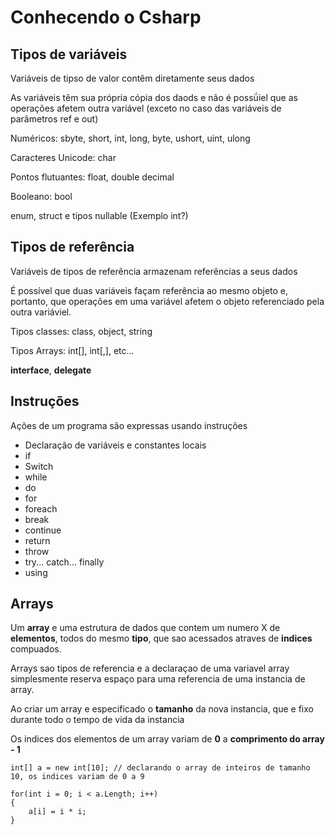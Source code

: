 # Conhecendo o Csharp

## Tipos de variáveis

Variáveis de tipso de valor contêm diretamente seus dados

As variáveis têm sua própria cópia dos daods e não é possǘiel que as operações afetem outra variável
(exceto no caso das variáveis de parâmetros ref e out)

Numéricos: sbyte, short, int, long, byte, ushort, uint, ulong

Caracteres Unicode: char

Pontos flutuantes: float, double decimal

Booleano: bool

enum, struct e tipos nullable (Exemplo int?)

## Tipos de referência

Variáveis de tipos de referência armazenam referências a seus dados

É possível que duas variáveis façam referência ao mesmo objeto e, portanto, que operações em uma variável afetem o objeto referenciado pela outra variáviel.

Tipos classes: class, object, string

Tipos Arrays: int[], int[,], etc...

**interface**, **delegate**

## Instruções

Ações de um programa são expressas usando instruções

- Declaração de variáveis e constantes locais
- if
- Switch
- while
- do
- for
- foreach
- break
- continue
- return
- throw
- try... catch... finally
- using


## Arrays

Um **array** e uma estrutura de dados que contem um numero X de **elementos**, todos do mesmo **tipo**, que sao acessados atraves de **indices** compuados.

Arrays sao tipos de referencia e a declaraçao de uma variavel array simplesmente reserva espaço para uma referencia de uma instancia de array.

Ao criar um array e especificado o **tamanho** da nova instancia, que e fixo durante todo o tempo de vida da instancia

Os indices dos elementos de um array variam de **0** a **comprimento do array - 1**

```.
int[] a = new int[10]; // declarando o array de inteiros de tamanho 10, os indices variam de 0 a 9

for(int i = 0; i < a.Length; i++)
{
	a[i] = i * i;
}

```






